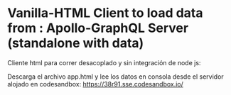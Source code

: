 # Vanilla-HTML Client to load data from : Apollo-GraphQL Server (standalone with data)
Cliente html para correr desacoplado y sin integración de node js:

Descarga el archivo app.html y lee los datos en consola desde el servidor alojado en codesandbox: https://38r91.sse.codesandbox.io/
